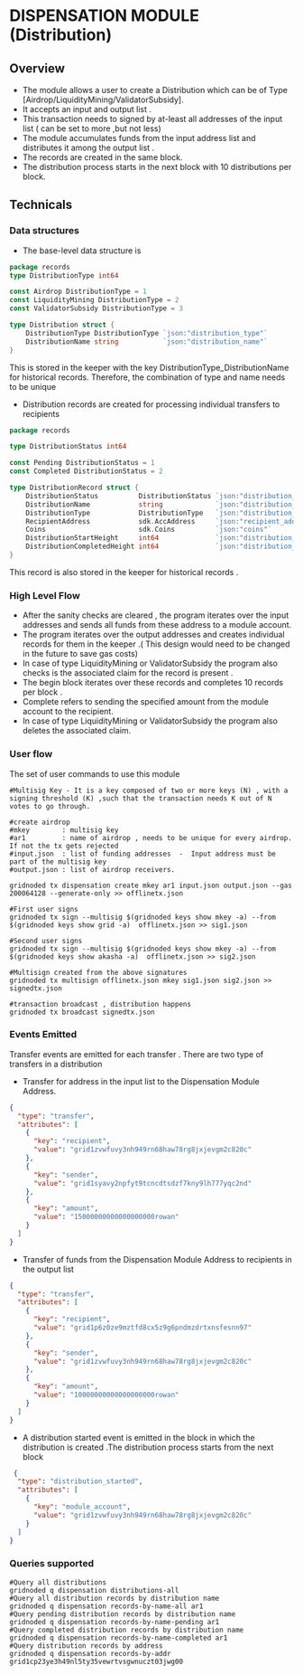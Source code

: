 # DISPENSATION MODULE (Distribution)

## Overview
- The module allows a user to create a Distribution which can be of Type [Airdrop/LiquidityMining/ValidatorSubsidy]. 
- It accepts an input and output list .
- This transaction needs to signed by at-least all addresses of the input list ( can be set to more ,but not less)
- The module accumulates  funds from  the input address list and distributes it among the output list .
- The records are created in the same block.
- The distribution process starts in the next block with 10 distributions per block.



## Technicals 
### Data structures
 - The base-level data structure is 
```go
package records
type DistributionType int64

const Airdrop DistributionType = 1
const LiquidityMining DistributionType = 2
const ValidatorSubsidy DistributionType = 3

type Distribution struct {
    DistributionType DistributionType `json:"distribution_type"`
    DistributionName string           `json:"distribution_name"`
}
```
This is stored in the keeper with the key DistributionType_DistributionName for historical records. Therefore, the combination of type and name needs to be unique

- Distribution records are created for processing individual transfers to recipients

```go
package records

type DistributionStatus int64

const Pending DistributionStatus = 1
const Completed DistributionStatus = 2

type DistributionRecord struct {
	DistributionStatus          DistributionStatus `json:"distribution_status"`
	DistributionName            string             `json:"distribution_name"`
	DistributionType            DistributionType   `json:"distribution_type"`
	RecipientAddress            sdk.AccAddress     `json:"recipient_address"`
	Coins                       sdk.Coins          `json:"coins"`
	DistributionStartHeight     int64              `json:"distribution_start_height"`
	DistributionCompletedHeight int64              `json:"distribution_completed_height"`
}
```
This record is also stored in the keeper for historical records .

### High Level Flow
- After the sanity checks are cleared , the program iterates over the input addresses and sends all funds from these address to a module account.
- The program iterates over the output addresses and creates individual records for them in the keeper .( This design would need to be changed in the future to save gas costs)
- In case of type LiquidityMining or ValidatorSubsidy the program also checks is the associated claim for the record is present .
- The begin block iterates over these records and completes 10 records per block .
- Complete refers to sending the specified amount from the  module account to the recipient.
- In case of type LiquidityMining or ValidatorSubsidy the program also deletes the associated claim.


### User flow 
 The set of user commands to use this module 
```shell
#Multisig Key - It is a key composed of two or more keys (N) , with a signing threshold (K) ,such that the transaction needs K out of N votes to go through.

#create airdrop
#mkey        : multisig key
#ar1         : name of airdrop , needs to be unique for every airdrop. If not the tx gets rejected
#input.json  : list of funding addresses  -  Input address must be part of the multisig key
#output.json : list of airdrop receivers.

gridnoded tx dispensation create mkey ar1 input.json output.json --gas 200064128 --generate-only >> offlinetx.json

#First user signs
gridnoded tx sign --multisig $(gridnoded keys show mkey -a) --from $(gridnoded keys show grid -a)  offlinetx.json >> sig1.json

#Second user signs
gridnoded tx sign --multisig $(gridnoded keys show mkey -a) --from $(gridnoded keys show akasha -a)  offlinetx.json >> sig2.json

#Multisign created from the above signatures
gridnoded tx multisign offlinetx.json mkey sig1.json sig2.json >> signedtx.json

#transaction broadcast , distribution happens
gridnoded tx broadcast signedtx.json
```

### Events Emitted 
Transfer events are emitted for each transfer . There are two type of transfers in a distribution
- Transfer for address in the input list to the Dispensation Module Address.

```json
{
  "type": "transfer",
  "attributes": [
    {
      "key": "recipient",
      "value": "grid1zvwfuvy3nh949rn68haw78rg8jxjevgm2c820c"
    },
    {
      "key": "sender",
      "value": "grid1syavy2npfyt9tcncdtsdzf7kny9lh777yqc2nd"
    },
    {
      "key": "amount",
      "value": "15000000000000000000rowan"
    }
  ]
}
```
- Transfer of funds from the Dispensation Module Address to recipients in the output list
```json
{
  "type": "transfer",
  "attributes": [
    {
      "key": "recipient",
      "value": "grid1p6z0ze9mztfd8cx5z9g6pndmzdrtxnsfesnn97"
    },
    {
      "key": "sender",
      "value": "grid1zvwfuvy3nh949rn68haw78rg8jxjevgm2c820c"
    },
    {
      "key": "amount",
      "value": "10000000000000000000rowan"
    }
  ]
}
```


- A distribution started event is emitted in the block in which the distribution is created .The distribution process starts from the next block
```json
 {
  "type": "distribution_started",
  "attributes": [
    {
      "key": "module_account",
      "value": "grid1zvwfuvy3nh949rn68haw78rg8jxjevgm2c820c"
    }
  ]
}
```


### Queries supported
```shell
#Query all distributions
gridnoded q dispensation distributions-all
#Query all distribution records by distribution name 
gridnoded q dispensation records-by-name-all ar1
#Query pending distribution records by distribution name 
gridnoded q dispensation records-by-name-pending ar1
#Query completed distribution records by distribution name
gridnoded q dispensation records-by-name-completed ar1
#Query distribution records by address
gridnoded q dispensation records-by-addr grid1cp23ye3h49nl5ty35vewrtvsgwnuczt03jwg00
```
